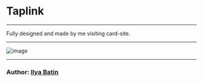 # Taplink
____
Fully designed and made by me visiting card-site.
____
![image](https://user-images.githubusercontent.com/115931010/204324826-1c613bca-8b37-4baf-aad3-83696673389b.png)

____
### Author: [Ilya Batin](https://github.com/killghostbail)
